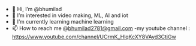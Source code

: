- 👋 Hi, I’m @bhumilad
- 👀 I’m interested in video making, ML, AI and iot 
- 🌱 I’m currently learning machine learning
- 📫 How to reach me @bhumilad2781@gmail.com
-my youtube channel : https://www.youtube.com/channel/UCrmK_HlqKcXY8VAyd3CtiGw

<!---
bhumilad/bhumilad is a ✨ special ✨ repository because its `README.md` (this file) appears on your GitHub profile.
You can click the Preview link to take a look at your changes.
--->
